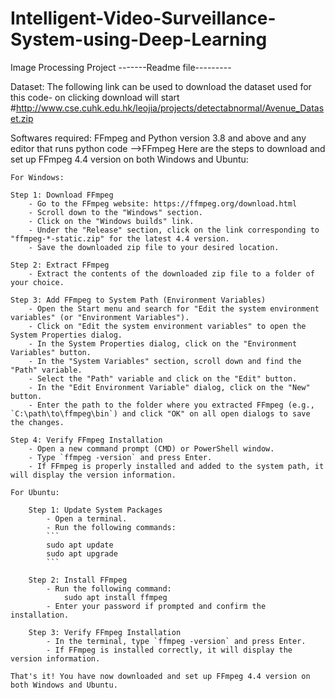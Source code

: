 # Intelligent-Video-Surveillance-System-using-Deep-Learning
Image Processing Project
-------Readme file---------

Dataset:
The following link can be used to download the dataset used for this code- on clicking download will start
#http://www.cse.cuhk.edu.hk/leojia/projects/detectabnormal/Avenue_Dataset.zip

Softwares required:
FFmpeg and Python version 3.8 and above	and any editor that runs python code
-->FFmpeg 
	Here are the steps to download and set up FFmpeg 4.4 version on both Windows and Ubuntu:

	For Windows:

	Step 1: Download FFmpeg
		- Go to the FFmpeg website: https://ffmpeg.org/download.html
		- Scroll down to the "Windows" section.
		- Click on the "Windows builds" link.
		- Under the "Release" section, click on the link corresponding to "ffmpeg-*-static.zip" for the latest 4.4 version.
		- Save the downloaded zip file to your desired location.

	Step 2: Extract FFmpeg
		- Extract the contents of the downloaded zip file to a folder of your choice.

	Step 3: Add FFmpeg to System Path (Environment Variables)
		- Open the Start menu and search for "Edit the system environment variables" (or "Environment Variables").
		- Click on "Edit the system environment variables" to open the System Properties dialog.
		- In the System Properties dialog, click on the "Environment Variables" button.
		- In the "System Variables" section, scroll down and find the "Path" variable.
		- Select the "Path" variable and click on the "Edit" button.
		- In the "Edit Environment Variable" dialog, click on the "New" button.
		- Enter the path to the folder where you extracted FFmpeg (e.g., `C:\path\to\ffmpeg\bin`) and click "OK" on all open dialogs to save the changes.

	Step 4: Verify FFmpeg Installation
		- Open a new command prompt (CMD) or PowerShell window.
		- Type `ffmpeg -version` and press Enter.
		- If FFmpeg is properly installed and added to the system path, it will display the version information.

	For Ubuntu:

		Step 1: Update System Packages
			- Open a terminal.
			- Run the following commands:
			```
			sudo apt update
			sudo apt upgrade
			```

		Step 2: Install FFmpeg
			- Run the following command:
				sudo apt install ffmpeg
			- Enter your password if prompted and confirm the installation.

		Step 3: Verify FFmpeg Installation
			- In the terminal, type `ffmpeg -version` and press Enter.
			- If FFmpeg is installed correctly, it will display the version information.

	That's it! You have now downloaded and set up FFmpeg 4.4 version on both Windows and Ubuntu.
